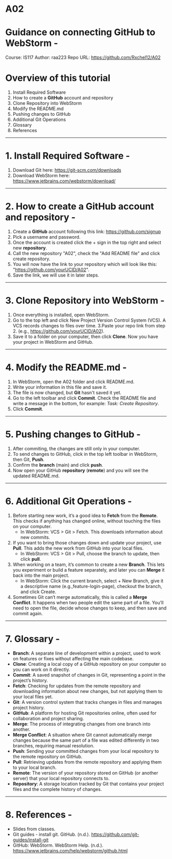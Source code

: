 # A02

# Guidance on connecting GitHub to WebStorm -

Course: IS117
Author: raa223
Repo URL:  https://github.com/Rxchel12/A02


# Overview of this tutorial

1. Install Required Software
2. How to create a **GitHub** account and repository
3. Clone Repository into WebStorm
4. Modify the README.md
5. Pushing changes to GitHub
6. Additional Git Operations
7. Glossary
8. References
------------------------------------------------------

# 1. Install Required Software -

1. Download Git here: https://git-scm.com/downloads
2. Download WebStorm here: https://www.jetbrains.com/webstorm/download/

------------------------------------------------------

# 2. How to create a GitHub account and repository -

1. Create a **GitHub** account following this link: https://github.com/signup
2. Pick a username and password.
3. Once the account is created click the + sign in the top right and  select new **repository**.
4. Call the new repository "A02", check the "Add README file" and click create repository.
5. You will now have the link to your repository which will look like this: "https://github.com/yourUCID/A02".
6. Save the link, we will use it in later steps.

------------------------------------------------------

# 3. Clone Repository into WebStorm -

1. Once everything is installed, open WebStorm.
2. Go to the top left and click New Project Version Control System (VCS). A VCS records changes to files over time.
3.Paste your repo link from step 2. (e.g., https://github.com/yourUCID/A02).
4. Save it to a folder on your computer, then click **Clone**. Now you have your project in WebStorm and GitHub.

------------------------------------------------------

# 4. Modify the README.md -

1. In WebStorm, open the A02 folder and click README.md.
2. Write your information in this file and save it.
3. The file is now changed, but **Git** hasn't saved it yet.
4. Go to the left toolbar and click **Commit**. Check the README file and write a message in the bottom, for example: *Task: Create Repository*.
5. Click **Commit**.

------------------------------------------------------

# 5. Pushing changes to GitHub -

1. After commiting, the changes are still only in your computer.
2. To send changes to GitHub, click in the top left toolbar in WebStorm, then Git, **Push**.
3. Confirm the **branch** (main) and click **push**.
4. Now open your GitHub **repository** (**remote**) and you will see the updated README.md.

------------------------------------------------------

# 6. Additional Git Operations -

1. Before starting new work, it’s a good idea to **Fetch** from the **Remote**. This checks if anything has changed online, without touching the files on your computer.
     - In WebStorm: VCS > Git > Fetch. This downloads information about new commits.    
2. If you want to bring those changes down and update your project, use **Pull**. This adds the new work from GitHub into your local files.
     - In WebStorm: VCS > Git > Pull, choose the branch to update, then click **pull**.   
3. When working on a team, it’s common to create a new **Branch**. This lets you experiment or build a feature separately, and later you can **Merge** it back into the main project.
     - In WebStorm: Click the current branch, select + New Branch, give it a descriptive name (e.g.,feature-login-page), checkout the branch, and click Create.
4. Sometimes Git can’t merge automatically, this is called a **Merge Conflict**. It happens when two people edit the same part of a file. You’ll need to open the file, decide whose changes to keep, and then save and commit again.  

------------------------------------------------------

# 7. Glossary -

- **Branch**: A separate line of development within a project, used to work on features or fixes without affecting the main codebase.  
- **Clone**: Creating a local copy of a GitHub repository on your computer so you can work on it directly.  
- **Commit**: A saved snapshot of changes in Git, representing a point in the project’s history.  
- **Fetch**: Checking for updates from the remote repository and downloading information about new changes, but not applying them to your local files yet.  
- **Git**: A version control system that tracks changes in files and manages project history.  
- **GitHub**: A platform for hosting Git repositories online, often used for collaboration and project sharing.  
- **Merge**: The process of integrating changes from one branch into another.  
- **Merge Conflict**: A situation where Git cannot automatically merge changes because the same part of a file was edited differently in two branches, requiring manual resolution.  
- **Push**: Sending your committed changes from your local repository to the remote repository on GitHub.  
- **Pull**: Retrieving updates from the remote repository and applying them to your local branch.  
- **Remote**: The version of your repository stored on GitHub (or another server) that your local repository connects to.  
- **Repository**: A storage location tracked by Git that contains your project files and the complete history of changes.  

------------------------------------------------------

# 8. References -

- Slides from classes.
- Git guides - install git. GitHub. (n.d.). https://github.com/git-guides/install-git 
- GitHub: WebStorm. WebStorm Help. (n.d.). https://www.jetbrains.com/help/webstorm/github.html 


